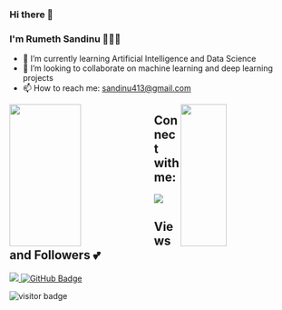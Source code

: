### Hi there 👋
### I'm Rumeth Sandinu 👨🏻‍💻
- 🌱 I’m currently learning Artificial Intelligence and Data Science
- 👯 I’m looking to collaborate on machine learning and deep learning projects
- 📫 How to reach me: sandinu413@gmail.com

<img align = "left" width = 50% height = 250px src = "https://github-readme-stats.vercel.app/api?username=RumethSandinu&show_icons=true&theme=transparent" />
<img align = "right" width = 40% height = 250px src = "https://github-readme-stats.vercel.app/api/top-langs/?username=RumethSandinu&layout=compact&theme=transparent" />

## Connect with me:
<p align="left">
  <a href = "https://www.linkedin.com/in/rumeth-sandinu-652b30263"><img src="https://img.icons8.com/fluent/48/000000/linkedin.png"/></a>
</p>

## Views and Followers 💕
<a href="https://github.com/Meghna-DAS/github-profile-views-counter">
  <img src="https://komarev.com/ghpvc/?username=rumethsandinu">
</a>
<a href="https://github.com/rumethsandinu?tab=followers">
  <img src="https://img.shields.io/github/followers/rumethsandinu?label=Followers&style=social" alt="GitHub Badge">
</a>

![visitor badge](https://visitor-badge.laobi.icu/badge?page_id=rumethsandinu.visitor-badge)
